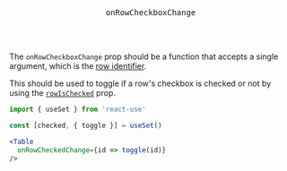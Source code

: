 <div align="center">
  <pre>onRowCheckboxChange</pre>
</div>

<br />
<br />

The `onRowCheckboxChange` prop should be a function that accepts a single argument, which is the [row identifier](./row-identifier.md).

This should be used to toggle if a row's checkbox is checked or not by using the [`rowIsChecked`](./row-is-checked.md) prop.

```jsx
import { useSet } from 'react-use'

const [checked, { toggle }] = useSet()

<Table
  onRowCheckedChange={id => toggle(id)}
/>
```
